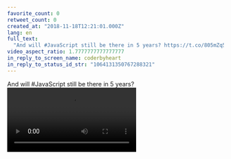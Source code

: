 ```yaml
---
favorite_count: 0
retweet_count: 0
created_at: "2018-11-18T12:21:01.000Z"
lang: en
full_text:
  "And will #JavaScript still be there in 5 years? https://t.co/805mZq51s6"
video_aspect_ratio: 1.7777777777777777
in_reply_to_screen_name: coderbyheart
in_reply_to_status_id_str: "1064131350767288321"
---
```


And will #JavaScript still be there in 5 years?
![Embedded Video](https://twitter-media-coderbyheart.s3.eu-north-1.amazonaws.com/1064131358879031296-P61hyyQ7zkKnBk89.mp4)
